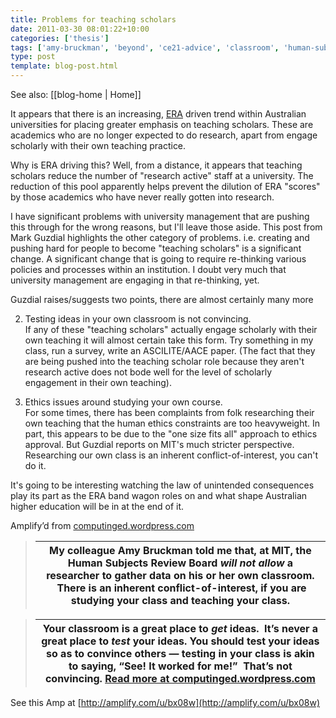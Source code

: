 ```yaml
---
title: Problems for teaching scholars
date: 2011-03-30 08:01:22+10:00
categories: ['thesis']
tags: ['amy-bruckman', 'beyond', 'ce21-advice', 'classroom', 'human-subjects-review-board']
type: post
template: blog-post.html
---
```


See also: [[blog-home | Home]]

It appears that there is an increasing, [ERA](http://www.arc.gov.au/era/) driven trend within Australian universities for placing greater emphasis on teaching scholars. These are academics who are no longer expected to do research, apart from engage scholarly with their own teaching practice.  
  
Why is ERA driving this? Well, from a distance, it appears that teaching scholars reduce the number of "research active" staff at a university. The reduction of this pool apparently helps prevent the dilution of ERA "scores" by those academics who have never really gotten into research.  
  
I have significant problems with university management that are pushing this through for the wrong reasons, but I'll leave those aside. This post from Mark Guzdial highlights the other category of problems. i.e. creating and pushing hard for people to become "teaching scholars" is a significant change. A significant change that is going to require re-thinking various policies and processes within an institution. I doubt very much that university management are engaging in that re-thinking, yet.  
  
Guzdial raises/suggests two points, there are almost certainly many more  

  
2. Testing ideas in your own classroom is not convincing.  
    If any of these "teaching scholars" actually engage scholarly with their own teaching it will almost certain take this form. Try something in my class, run a survey, write an ASCILITE/AACE paper. (The fact that they are being pushed into the teaching scholar role because they aren't research active does not bode well for the level of scholarly engagement in their own teaching).
  
4. Ethics issues around studying your own course.  
    For some times, there has been complaints from folk researching their own teaching that the human ethics constraints are too heavyweight. In part, this appears to be due to the "one size fits all" approach to ethics approval. But Guzdial reports on MIT's much stricter perspective. Researching our own class is an inherent conflict-of-interest, you can't do it.
  

  
  
It's going to be interesting watching the law of unintended consequences play its part as the ERA band wagon roles on and what shape Australian higher education will be in at the end of it.

Amplify’d from [computinged.wordpress.com](http://computinged.wordpress.com/2011/03/29/ce21-advice-go-beyond-your-classroom/ "http://computinged.wordpress.com/2011/03/29/ce21-advice-go-beyond-your-classroom/")

> |   My colleague Amy Bruckman told me that, at MIT, the Human Subjects Review Board **_will not allow_** a researcher to gather data on his or her own classroom.  There is an inherent conflict-of-interest, if you are studying your class and teaching your class.   |
> | --- |

> |   Your classroom is a great place to _get_ ideas.  It’s never a great place to _test_ your ideas. You should test your ideas so as to convince others — testing in your class is akin to saying, “See! It worked for me!”  That’s not convincing.  [Read more at computinged.wordpress.com](http://computinged.wordpress.com/2011/03/29/ce21-advice-go-beyond-your-classroom/ "http://computinged.wordpress.com/2011/03/29/ce21-advice-go-beyond-your-classroom/") |
> | --- |

See this Amp at [http://amplify.com/u/bx08w](http://amplify.com/u/bx08w)
